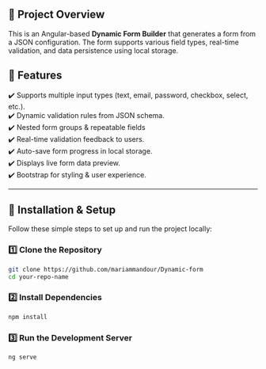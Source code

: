 ## 📌 Project Overview  
This is an Angular-based **Dynamic Form Builder** that generates a form from a JSON configuration. The form supports various field types, real-time validation, and data persistence using local storage.  

## 🚀 Features  
✔️ Supports multiple input types (text, email, password, checkbox, select, etc.).  
✔️ Dynamic validation rules from JSON schema.  
✔️ Nested form groups & repeatable fields  
✔️ Real-time validation feedback to users.  
✔️ Auto-save form progress in local storage.  
✔️ Displays live form data preview.  
✔️ Bootstrap for styling & user experience.  

---

## 🔧 Installation & Setup  
Follow these simple steps to set up and run the project locally:

### 1️⃣ **Clone the Repository**  
```sh
git clone https://github.com/mariammandour/Dynamic-form
cd your-repo-name
```

### 2️⃣ **Install Dependencies**  
```sh
npm install
```

### 3️⃣ **Run the Development Server**  
```sh
ng serve
```

